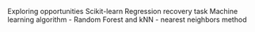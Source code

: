 Exploring opportunities Scikit-learn
Regression recovery task
Machine learning algorithm - Random Forest and kNN - nearest neighbors method

